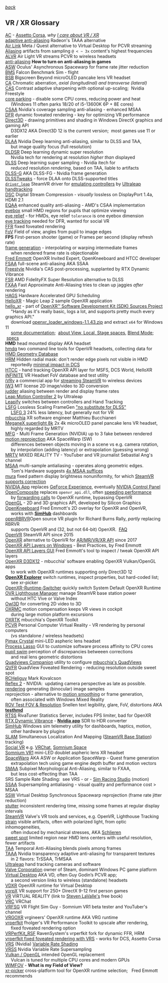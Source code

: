 ---
---  
[*back*](FAQ.htm)  
## VR / XR Glossary
[AC](https://assettocorsa.gg/assetto-corsa/) - [Assetto Corsa](https://www.overtake.gg/downloads/categories/assetto-corsa.1/),
	*why* [*I care about VR / XR*](https://blekenbleu.github.io/pedals/#AC)  
[adaptive anti-aliasing](https://www.amd.com/en/resources/support-articles/faqs/dh-012.html#DH-012-Aliasing%20)
 Radeon's TAAA alternative  
[Air Link](https://www.meta.com/help/quest/articles/headsets-and-accessories/oculus-link/connect-with-air-link/)
 Meta / Quest alternative to Virtual Desktop for PCVR streaming  
[Aliasing](https://en.wikipedia.org/wiki/Aliasing) artifacts from sampling `@ < ~ 3x` content's highest frequencies  
[ALVR](https://github.com/alvr-org/ALVR) Air Light VR streams PCVR to wireless headsets  
[anti-aliasing](https://www.digitaltrends.com/computing/what-is-anti-aliasing/#dt-heading-how-to-turn-on-anti-aliasing-in-games) 
  **How to turn on anti-aliasing in games**  
[ASW](https://developers.meta.com/horizon/blog/asynchronous-spacewarp/) Oculus' Asynchronous Spacewarp for frame rate jitter reduction  
[BMS](https://www.falcon-bms.com/) Falcon Benchmark Sim - flight  
[BSB](https://www.bigscreenvr.com/) Bigscreen Beyond microOLED pancake lens VR headset  
[CA](https://en.wikipedia.org/wiki/Chromatic_aberration) Chromatic aberration, *axial (longitudinal) and transverse (lateral)*  
[CAS](https://github.com/GPUOpen-Effects/FidelityFX) Contrast adaptive sharpening with optional up-scaling;&nbsp; Nvidia Freestyle  
[core parking](https://www.thewindowsclub.com/enable-disable-core-parking-windows) - disable some CPU cores, reducing power and heat  
 &emsp; (Windows 11 often parks 18/20 of i5-13600K 6P + 8E cores)  
[CSAA](https://www.tomshardware.com/reviews/anti-aliasing-nvidia-geforce-amd-radeon,2868-4.html) Nvidia's coverage sampling anti-aliasing - enhanced MSAA  
[DFR](https://www.tobii.com/blog/what-is-foveated-rendering) dynamic foveated rendering - key for optimizing VR performance  
[Direct3D](https://learn.microsoft.com/en-us/windows/win32/direct3d) - drawing primitives and shading in Windows DirectX graphics and gaming API  
 &emsp; D3DX12 AKA Direct3D 12 is the current version;&nbsp;  most games use 11 or earlier  
[DLAA](https://en.wikipedia.org/wiki/Deep_learning_anti-aliasing) Nvidia Deep learning anti-aliasing, similar to DLSS and TAA,  
 &emsp; but image quality focus (full resolution)  
[DLDSR](https://www.techporn.ph/nvidia-dldsr-how-to-enable/) Deep learning dynamic super resolution  
 &emsp; Nvidia tech for rendering at resolution *higher than* displayed  
[DLSS](https://en.wikipedia.org/wiki/Deep_learning_super_sampling) Deep learning super sampling - Nvidia itech for  
 &emsp; *reduced* resolution *rendering*, based on TAA, liable to artifacts  
[DLSS-G](https://github.com/NVIDIAGameWorks/Streamline/blob/main/docs/ProgrammingGuideDLSS_G.md) AKA DLSS-FG - Nvidia frame generation  
[DLSSTweaks](https://github.com/emoose/DLSSTweaks) - force DLAA onto DLSS-supported titles  
[`driver_leap`](https://github.com/SDraw/driver_leap) SteamVR driver for [emulating controllers](https://www.youtube.com/watch?v=RdGnCV2g_oE)
 by [Ultraleap handtracking](https://www.youtube.com/watch?v=21v4m3ATeqE)  
[DSC](https://developer.nvidia.com/blog/dsc-higher-fidelity-vr/) Digital Stream Compression - *visually* lossless on DisplayPort 1.4a, HDMI 2.1  
[EQAA](https://www.tomshardware.com/reviews/anti-aliasing-nvidia-geforce-amd-radeon,2868-4.html) enhanced quality anti-aliasing - AMD's CSAA implementation  
[eyebox](https://www.light-am.com/fileGXJZZ/journal/article/xjzz/2021/3/PDF/LAM2020120035.pdf)
 small HMD regions for pupils that optimize viewing  
[eye relief](https://en.wikipedia.org/wiki/Eye_relief) - for HMDs, eye relief `tolerance` is one eyebox dimension  
[eye tracking](https://en.wikipedia.org/wiki/Eye_tracking) needed for DFR, wanted for social VR    
[FFR](https://www.tomshardware.com/news/oculus-fixed-foveated-rendering-technology,36781.html) fixed foveated rendering  
[FoV](https://en.wikipedia.org/wiki/Field_of_view) Field of view, angles from pupil to image edges  
**FPS** First-person shooter (game) or Frames per second (display refresh rate)  
[frame generation](https://blurbusters.com/frame-generation-essentials-interpolation-extrapolation-and-reprojection/) - interpolating or warping intermediate frames  
 &emsp; when rendered frame rate is objectionable  
[Fred Emmott](https://fredemmott.com/bio) OpenXR Invited Expert, OpenKneeboard and HTCC developer  
[FSAA](https://en.wikipedia.org/wiki/Spatial_anti-aliasing#Super_sampling_/_full-scene_anti-aliasing) full-scene anti-aliasing AKA SSAA  
[Freestyle](https://www.pcmag.com/how-to/how-to-improve-pc-graphics-and-add-filters-with-nvidia-freestyle) Nividia's CAS post-processing, supplanted by RTX Dynamic Vibrance  
[FSR](https://gpuopen.com/fidelityfx-superresolution-2/) AMD FidelityFX Super Resolution alternative to DLSS  
[FXAA](https://en.wikipedia.org/wiki/Fast_approximate_anti-aliasing) Fast Approximate Anti-Aliasing tries to clean up jaggies *after* rendering  
[HAGS](https://www.howtogeek.com/756935/how-to-enable-hardware-accelerated-gpu-scheduling-in-windows-11/) Hardware Accelerated GPU Scheduling  
[HelloXR](https://developer-docs.magicleap.cloud/docs/guides/openxr/getting-started/openxr-helloxr/) - Magic Leap 2 sample OpenXR application  
[hello_xr](https://github.com/KhronosGroup/OpenXR-SDK-Source/blob/main/src/tests/hello_xr) - part of [OpenXR&trade; Software Development Kit (SDK) Sources Project](https://github.com/KhronosGroup/OpenXR-SDK-Source)  
 &emsp; "Handy as it's really basic, logs a lot, and supports pretty much every graphics API."  
 &emsp; download [openxr_loader_windows-1.1.43.zip](https://github.com/KhronosGroup/OpenXR-SDK-Source/releases/) and extract `x64` for Windows 11  
 &emsp; [some documentation](https://www.mankier.com/package/openxr);&nbsp;
 [about View, Local, Stage spaces](https://registry.khronos.org/OpenXR/specs/1.0/man/html/XrSpace.html),
 [Blend Mode](https://registry.khronos.org/OpenXR/specs/1.0/man/html/XrEnvironmentBlendMode.html);
 &nbsp;[specs](https://registry.khronos.org/OpenXR/specs/1.1/pdf/xrspec.pdf)    
**HMD** head mounted display AKA headset  
[hmdq](https://github.com/risa2000/hmdq) two command line tools for OpenVR headsets,
	 collecting data for [HMD Geometry Database](https://risa2000.github.io/hmdgdb/)  
[HRM](https://www.reddit.com/r/ValveIndex/comments/i6jnfa/removing_the_lens_mesh_in_software_howto/) Hidden radial mask: don't render edge pixels not visible in HMD  
  &emsp; reportedly [minimal impact in DCS](https://forum.dcs.world/topic/348555-vr-enable-hmd-mask-is-this-still-useful/)  
[HTCC](https://htcc.fredemmott.com/) - hand tracking OpenXR API layer for MSFS, DCS World, HelloXR  
[iNFINITE](https://www.infinite.cz/projects/HMD-tester-virtual-reality-headset-database-utility) VR Headset FoV database and test utility  
[iVRy](https://steamcommunity.com/app/992490) a commercial app for [streaming SteamVR](https://github.com/PhoneVR-Developers/PhoneVR) to wireless devices  
[IW3](https://github.com/nagadomi/nunif/) MIT license 2D image/video to 3D conversion  
[judder](https://www.howtogeek.com/753131/what-is-judder-and-why-do-tvs-have-this-problem/) aliasing between render and display frame rates  
[Leap Motion Controller 2](https://leap2.ultraleap.com/products/leap-motion-controller-2/) by Ultraleap  
[Leapify](https://github.com/Nyabsi/leapify) switches between controllers and Hand Tracking  
[LSFG](https://steamcommunity.com/app/993090/discussions/0/4418677017727367960/) Lossless Scaling FrameGen
	["no substitute for DLSS"](https://www.xda-developers.com/lossless-scaling-hands-on/)  
	 &emsp; [LSFG 3](https://store.steampowered.com/news/app/993090/view/527583567913419235) 24% less latency, but generally not for VR  
[mbucchia](https://github.com/mbucchia)  XR software engineer Matthieu Bucchianeri  
[MeganeX superlight 8k](https://shop.shiftall.net/en-us/products/meganex8k-us) 2x 4k microOLED panel pancake lens VR headset,  
 &emsp; highly regarded by MRTV  
[MFG](https://www.nvidia.com/en-eu/geforce/news/dlss4-multi-frame-generation-ai-innovations/) - Multi Frame Generation (NVIDIA) up to 3 fake between rendered  
[motion reprojection](https://forums.flightsimulator.com/t/motion-reprojection-explained/548659) AKA SpaceWarp (SW)  
  &emsp; differences between objects moving in a scene vs e.g. camera rotation,  
  &emsp; by interpolation (adding latency) or extrapolation (guessing wrong)  
[MRTV](https://www.youtube.com/@mixedrealityTV/videos) MIXED REALITY TV - YouTuber and VR journalist Sebastial Ang's channel  
[MSAA](https://en.wikipedia.org/wiki/Multisample_anti-aliasing) multi-sample antialiasing - operates along geometric edges.  
 &emsp;  Tom's Hardware suggests
 [4x MSAA suffices](https://www.tomshardware.com/reviews/anti-aliasing-nvidia-geforce-amd-radeon,2868-2.html)  
[mura](https://sensing.konicaminolta.asia/evaluating-display-mura/) fixed pattern display brightness nonuniformity, for which [SteamVR supports correction](https://steamcommunity.com/app/250820/discussions/0/1640912849406860288/)  
[NVIDIA App](https://www.nvidia.com/en-us/software/nvidia-app/) replaces [GeForce Experience](https://www.nvidia.com/en-us/geforce/geforce-experience/download/),
	eventually [NVIDIA Control Panel](https://www.nvidia.com/en-us/drivers/control-panel/)  
[OpenComposite](https://gitlab.com/znixian/OpenOVR) replaces `openvr_api.dll`, often [speeding performance](https://aircada.com/blog/steamvr-vs-opencomposite)  
 &emsp;	by [forwarding calls](https://fredemmott.com/blog/2022/05/29/vr-software-components.html) to OpenXR runtime, bypassing OpenVR  
[OpenGL](https://en.wikipedia.org/wiki/OpenGL) - 2D and 3D graphics API, developed by Silicon Graphics  
[OpenKneeboard](https://openkneeboard.com/) Fred Emmott's 2D overlay for OpenXR and OpenVR,  
 &emsp;	works with [**SimHub**](https://github.com/SHWotever/SimHub/wiki) dashboards  
[openRBRVR](https://github.com/Detegr/openRBRVR)Open source VR plugin for Richard Burns Rally, *partly* replacing RBRVR  
 &emsp; supports OpenVR and (32, but not 64-bit) OpenXR.&nbsp; [FAQ](https://github.com/Detegr/openRBRVR/blob/master/FAQ.md)  
[OpenVR](https://en.wikipedia.org/wiki/OpenVR) SteamVR API since 2015  
[OpenXR](https://www.khronos.org/OpenXR/) alternative to OpenVR for [AR/MR/VR/XR API](mbucchia.html) since 2017  
[OpenXR API Layers on Windows](https://fredemmott.com/blog/2024/11/25/best-practices-for-openxr-api-layers.html) - Best Practices, by Fred Emmott  
[OpenXR API Layers GUI](https://github.com/fredemmott/OpenXR-API-Layers-GUI) Fred Emmott's tool tp inspect / tweak OpenXR API layers  
[OpenXR D3DX12](https://github.com/mbucchia/OpenXR-Vk-D3D12) - mbucchia' software enabling OpenXR Vulkan/OpenGL apps   
 &emsp; to work with OpenXR runtimes supporting only Direct3D 12  
[**OpenXR Explorer**](https://github.com/maluoi/openxr-explorer) switch runtimes, inspect properties, but hard-coded list;  
 &emsp; see xr-picker  
[OpenXR-Runtime-Switcher](https://github.com/WaGi-Coding/OpenXR-Runtime-Switcher) quickly switch System Default OpenXR Runtime  
[OVR Lighthouse Manager](https://github.com/kurotu/OVR-Lighthouse-Manager) manage SteamVR base station power  
 &emsp; without HTC Vive or Valve Index  
[Owl3D](https://www.owl3d.com/) for converting 2D video to 3D  
[OXRMC](https://github.com/BuzzteeBear/OpenXR-MotionCompensation) motion compensation keeps VR views in cockpit  
 &emsp; during large motion platform excursions  
[OXRTK](https://mbucchia.github.io/OpenXR-Toolkit/) mbucchia's OpenXR Toolkit  
[PCVR](https://www.roadtovr.com/how-to-tell-pc-virtual-reality-vr-oculus-rift-htc-vive-steam-vr-compatibility-tool/)
 Personal Computer Virtual Reality - VR rendering by personal computers  
	&emsp; (vs standalone / wireless headsets)  
[Pimax Crystal](https://pimax.com/pages/crystal) mini-LED aspheric lens headset  
[Process Lasso](https://bitsum.com/server/features/) GUI to customize software process affinity to CPU cores  
[pupil swim](pupil_swim.htm) perception of discrepancies betweeen corrections  
 &emsp; and real lens geometric distortions  
[Quadviews Companion](https://github.com/TallyMouse/QuadViewsCompanion)
	 utility to configure [mbucchia's QuadViews](https://github.com/mbucchia/Quad-Views-Foveated)  
[QVFR](https://github-wiki-see.page/m/mbucchia/Quad-Views-Foveated/wiki) QuadView Foveated
 Rendering - reducing resolution outside sweet spot  
[RCHeliguy](https://www.youtube.com/@markkovalcson7243/videos) Mark Kovalcson  
[Reflex 2](https://www.nvidia.com/en-us/geforce/news/reflex-2-even-lower-latency-gameplay-with-frame-warp/) - NVIDIA:&nbsp; updating camera perspective as late as possible.  
[rendering](https://gfxcourses.stanford.edu/cs248/winter21content/media/vr/12_vr_sm.pdf) generating (binocular) image samples  
reprojection - alternative to [motion smoothing](https://www.uploadvr.com/reprojection-explained/) or frame generation,  
 &emsp; often associated with Windows Mixed Reality  
[ROV Test FOV & Resolution](https://steamcommunity.com/sharedfiles/filedetails/?id=1359389601) Snellen text legibility, glare, FoV, distortions
	 AKA [**testhmd**](https://knob2001.itch.io/testhmd)  
[RTSS](https://www.guru3d.com/page/rivatuner-rtss-homepage/) RivaTuner Statistics Server, includes FPS limiter, bad for OpenXR  
[RTX Dynamic Vibrance](https://www.tweaktown.com/news/96343/rtx-hdr-and-dynamic-vibrance-use-ai-to-dramatically-improve-the-look-of-thousands-games/index.html) -
 [**Nvidia app**](https://www.nvidia.com/en-us/geforce/news/nvidia-app-download-and-features/) SDR to HDR converter  
[SimHub](https://www.simhubdash.com/) Windows sim telemetry utility for dashboards, haptics, motion,  
 &emsp; other hardware by plugins  
[SLAM](SLAM.htm) Simultaneous Localization And Mapping ([SteamVR Base Station](BaseStation/base_station.htm)) tracking)  
[Social VR](https://www.interaction-design.org/literature/topics/social-virtual-reality-vr)
 e.g. [VRChat](https://hello.vrchat.com/),  [Somnium Space](https://www.somniumspace.com/)  
[Somnium VR1](https://blekenbleu.github.io/VR1) mini-LED doublet aspheric lens XR headset  
[SpaceWarp](https://www.uploadvr.com/quest-2-application-spacewarp/) AKA ASW or Application SpaceWarp - Quest frame generation  
 &emsp; extrapolation tech using game engine depth buffer and motion vectors  
[SMAA](https://en.wikipedia.org/wiki/Morphological_antialiasing) Subpixel Morphological Anti-Aliasing,
 similar to FXAA,  
 &emsp; but less cost-effecting than TAA  
SRS Sample Rate Shading:&nbsp; see VRS - or -
[Sim Racing Studio](https://simracingstudio.freshdesk.com/support/solutions/articles/35000209894-richard-burns-rally-next-gen-physics-troubleshooting) (motion)  
[SSAA](https://www.tomshardware.com/reviews/anti-aliasing-performance,3065-18.html) Supersampling antialiasing - visual
 quality and performance cost > MSAA  
[SSW](https://www.youtube.com/watch?v=zH7qCsey2to) Virtual Desktop Synchronous Spacewarp reprojection (frame rate jitter reduction)  
[stutter](https://www.howtogeek.com/874778/7-reasons-your-windows-pc-is-stuttering-and-how-to-fix-it/) inconsistent rendering time,
 missing some frames at regular display intervals  
[SteamVR](https://store.steampowered.com/steamvr) Valve's VR tools and services, e.g. OpenVR, Lighthouse Tracking  
[strain](https://www.testdevices.com/spin-testing/optical-strain-measurement/) visible artifacts, often with polarized light, from optic inhomogeneities,  
 &emsp; often induced by mechanical stresses, AKA [Schlieren](https://en.wikipedia.org/wiki/Schlieren)  
[sweet spot](https://vrlowdown.com/why-is-vr-blurry/) limited region near HMD lens centers with useful resolution, fewer artifacts  
[TAA](https://en.wikipedia.org/wiki/Temporal_anti-aliasing) Temporal Anti-Aliasing blends pixels among frames  
[TAAA](https://www.tomshardware.com/reviews/anti-aliasing-nvidia-geforce-amd-radeon,2868-3.html)
 Nvidia transparency adaptive anti-aliasing for transparent textures  
 &emsp; in 2 flavors: TrSSAA, TrMSAA  
[Ultraleap](https://www.ultraleap.com/) hand tracking cameras and software  
[Valve Corporation](https://www.valvesoftware.com/) owner of Steam, dominant Windows PC game platform  
[Virtual Desktop](https://www.vrdesktop.net/) AKA VD, often Guy Godin’s PCVR app;  
 &emsp; a second version links to wireless (standalone) headsets  
[VDXR](https://github.com/mbucchia/VirtualDesktop-OpenXR) OpenXR runtime for Virtual Desktop  
[vorpX](https://www.vorpx.com/) VR support for 250+ DirectX 9-12 first person games  
[VR](http://www.lavalle.pl/vr/web.html) VIRTUAL REALITY (link to
	[Steven LaValle's](https://www.youtube.com/playlist?list=PLbMVogVj5nJSyt80VRXYC-YrAvQuUb6dh) free book)  
[VRC](https://hello.vrchat.com/) VRChat  
[VRFSG](https://www.youtube.com/channel/UCtr084FH7rX9rUKTAlZFKXA) VR Flight Sim Guy - Somnium VR1 beta tester and YouTuber's channel  
[VRGOXR](https://portal.vrgineers.com/user-guide/software/openxr/) vrgineers' OpenXR runtime AKA VRG runtime  
[vrperfkit](https://github.com/fholger/vrperfkit) fholger's VR Performance Toolkit to upscale after rendering,  
 &emsp; fixed foveated rendering option  
[VRPerfKit_RSF](https://github.com/RavenSystem/VRPerfKit_RSF) RavenSystem's vrperfkit fork for dynamic FFR, HRM  
[vrperfkit fixed foveated rendering with VRS](https://github.com/cedriclmenard/vrperfkit/releases) - works for DCS, Assetto Corsa  
[VRS](https://developer.nvidia.com/vrworks/graphics/variablerateshading) (Nvidia)
	[Variable Rate Shading](https://devblogs.microsoft.com/directx/variable-rate-shading-a-scalpel-in-a-world-of-sledgehammers/)  
[VRSS](https://developer.nvidia.com/blog/nvidia-vrss-a-zero-effort-way-to-improve-your-vr-image-quality/)
 Nvidia Variable Rate Supersampling  
[Vulkan / OpenGL](https://en.wikipedia.org/wiki/Vulkan) intended OpenGL replacement  
 &emsp; Vulcan is tuned for multiple CPU cores and modern GPUs  
[WIMFOV](first.htm#WIMFOV) - **What is my Field of View?**  
[xr-picker](https://github.com/rpavlik/xr-picker) cross-platform tool for OpenXR runtime selection;
	&nbsp; Fred Emmott recommends  
